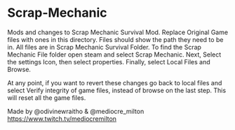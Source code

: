 # Scrap-Mechanic
Mods and changes to Scrap Mechanic Survival Mod.
Replace Original Game files with ones in this directory. 
Files should show the path they need to be in. All files are in Scrap Mechanic Survival Folder. 
To find the Scrap Mechanic File folder open steam and select Scrap Mechanic. Next, Select the settings Icon, then select properties. Finally, select Local Files and Browse. 

At any point, if you want to revert these changes go back to local files and select Verify integrity of game files, instead of browse on the last step. This will reset all the game files. 

Made by @odivinewraitho & @mediocre_milton https://www.twitch.tv/mediocremilton
